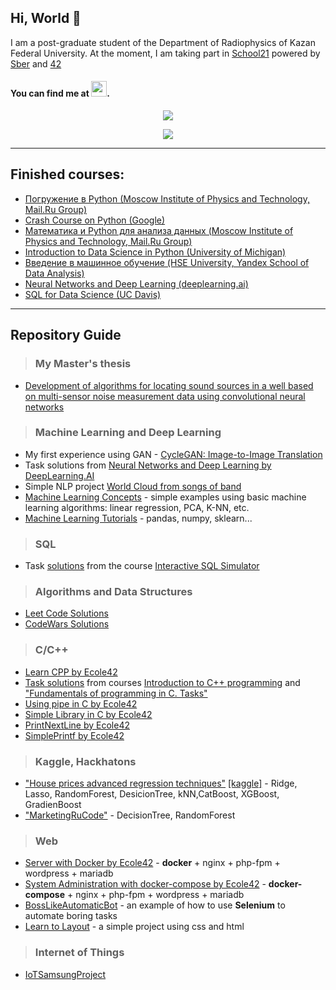 ## Hi, World 👋 
I am a post-graduate student of the Department of Radiophysics of Kazan Federal University.
At the moment, I am taking part in [School21](https://21-school.ru/) powered by [Sber](https://www.sberbank.ru/ru/person) and [42](https://www.42.fr/ledito/)
#### You can find me at <a href="https://www.linkedin.com/in/alfir-vakhitov-393bbb1b6/"><img src="https://icon-library.com/images/linked-in-icon-small/linked-in-icon-small-24.jpg" height="25" ></a>.
                                                                                                                   
<p align='center'>
  <a href="https://www.codewars.com/users/alfir_v10/" title="btwee's 42 stats">
    <img src="https://www.codewars.com/users/alfir_v10/badges/large"/>
  </a>
</p>

<p align='center'>
  <a href="https://leetcode.com/alfir-v10/" title="btwee's 42 stats">
  <img src="https://leetcode-stats.vercel.app/api?username=alfir-v10&theme=Mist">
  </a>
</p>
          
---
## Finished courses:
  * [Погружение в Python (Moscow Institute of Physics and Technology, Mail.Ru Group)](https://www.coursera.org/account/accomplishments/verify/YAGMXQDXFN2A)
  * [Crash Course on Python (Google)](https://www.coursera.org/account/accomplishments/verify/NLBT7WK27N8P)
  * [Математика и Python для анализа данных (Moscow Institute of Physics and Technology, Mail.Ru Group)](https://www.coursera.org/account/accomplishments/verify/UBD3ZQ4ZM3U4)
  * [Introduction to Data Science in Python (University of Michigan)](https://www.coursera.org/account/accomplishments/verify/8JQKJBYB4S7B)
  * [Введение в машинное обучение (HSE University, Yandex School of Data Analysis)](https://www.coursera.org/account/accomplishments/verify/FF5V77F5JPWY)
  * [Neural Networks and Deep Learning (deeplearning.ai)](https://www.coursera.org/account/accomplishments/verify/CZ5NLL256K5C)
  * [SQL for Data Science (UC Davis)](https://www.coursera.org/account/accomplishments/verify/LUG88JGLWGM8)
---

## Repository Guide
> ### My Master's thesis
* [Development of algorithms for locating sound sources in a well based on multi-sensor noise measurement data using convolutional neural networks](https://github.com/alfir-v10/MagisterDegreeWork)

> ### Machine Learning and Deep Learning
* My first experience using GAN - [CycleGAN: Image-to-Image Translation](https://github.com/alfir-v10/CycleGANImageToImageTranslation)
* Task solutions from [Neural Networks and Deep Learning by DeepLearning.AI](https://www.coursera.org/learn/neural-networks-deep-learning)
* Simple NLP project [World Cloud from songs of band](https://github.com/alfir-v10/WorldCloudFromSongsOfBand)
* [Machine Learning Concepts](https://github.com/alfir-v10/MachineLearningConcepts) - simple examples using basic machine learning algorithms: linear regression, PCA, K-NN, etc.
* [Machine Learning Tutorials](https://github.com/alfir-v10/MLPythonTutorials) - pandas, numpy, sklearn...

> ### SQL
* Task [solutions](https://github.com/alfir-v10/InteractiveSqlSimulator) from the course [Interactive SQL Simulator](https://stepik.org/course/63054/syllabus)

> ### Algorithms and Data Structures
* [Leet Code Solutions](https://github.com/alfir-v10/LeetCodeSolutions)
* [CodeWars Solutions](https://github.com/alfir-v10/CodeWarsSolutions)

> ### C/C++
* [Learn CPP by Ecole42](https://github.com/alfir-v10/LearnCPPbyEcole42)                        
* [Task solutions](https://github.com/alfir-v10/CPlusLearningCode) from courses [Introduction to C++ programming](https://stepik.org/course/363/syllabus) and ["Fundamentals of programming in C. Tasks"](https://stepik.org/course/3078/info)
* [Using pipe in C by Ecole42](https://github.com/alfir-v10/unix_pipe)
* [Simple Library in C by Ecole42](https://github.com/alfir-v10/SimpleLibraryInC) 
* [PrintNextLine by Ecole42](https://github.com/alfir-v10/PrintNextLine)
* [SimplePrintf by Ecole42](https://github.com/alfir-v10/SimplifiedPrintf)

> ### Kaggle, Hackhatons
* ["House prices advanced regression techniques"](https://github.com/alfir-v10/HousePricesAdvancedRegressionTechniques) [[kaggle]](https://www.kaggle.com/c/house-prices-advanced-regression-techniques/overview) - Ridge, Lasso, RandomForest, DesicionTree, kNN,CatBoost, XGBoost, GradienBoost
* ["MarketingRuCode"](https://github.com/alfir-v10/MarketingRuCode) - DecisionTree, RandomForest 

> ### Web
* [Server with Docker by Ecole42](https://github.com/alfir-v10/ServerWithDocker) - <b>docker</b> + nginx + php-fpm + wordpress + mariadb
* [System Administration with docker-compose by Ecole42](https://github.com/alfir-v10/SystemAdministrationByUsingDocker) - <b>docker-compose</b> + nginx + php-fpm + wordpress + mariadb
* [BossLikeAutomaticBot](https://github.com/alfir-v10/BossLikeAutomaticBot) - an example of how to use <b>Selenium</b> to automate boring tasks
* [Learn to Layout](https://github.com/alfir-v10/LearnToLayout) - a simple project using css and html

> ### Internet of Things
* [IoTSamsungProject](https://github.com/alfir-v10/IoTSamsungProject)


</p>
<!--
**alfir-v10/alfir-v10** is a ✨ _special_ ✨ repository because its `README.md` (this file) appears on your GitHub profile.

Here are some ideas to get you started:

- 🔭 I’m currently working on ...
- 🌱 I’m currently learning ...
- 👯 I’m looking to collaborate on ...
- 🤔 I’m looking for help with ...
- 💬 Ask me about ...
- 📫 How to reach me: ...
- 😄 Pronouns: ...
- ⚡ Fun fact: ...
-->
